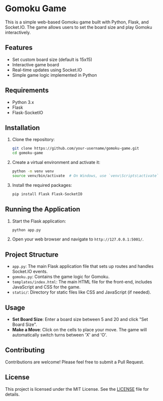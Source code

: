 # Gomoku Game

This is a simple web-based Gomoku game built with Python, Flask, and Socket.IO. The game allows users to set the board size and play Gomoku interactively.

## Features

- Set custom board size (default is 15x15)
- Interactive game board
- Real-time updates using Socket.IO
- Simple game logic implemented in Python

## Requirements

- Python 3.x
- Flask
- Flask-SocketIO

## Installation

1. Clone the repository:

   ```bash
   git clone https://github.com/your-username/gomoku-game.git
   cd gomoku-game
   
2. Create a virtual environment and activate it:

   ```bash
   python -m venv venv
   source venv/bin/activate  # On Windows, use `venv\Scripts\activate`

3. Install the required packages:
  
   ```bash
   pip install Flask Flask-SocketIO

## Running the Application

1. Start the Flask application:

   ```bash
   python app.py

2. Open your web browser and navigate to `http://127.0.0.1:5001/`.

## Project Structure

- `app.py`: The main Flask application file that sets up routes and handles Socket.IO events.
- `gomoku.py`: Contains the game logic for Gomoku.
- `templates/index.html`: The main HTML file for the front-end, includes JavaScript and CSS for the game.
- `static/`: Directory for static files like CSS and JavaScript (if needed).

## Usage

- **Set Board Size**: Enter a board size between 5 and 20 and click "Set Board Size".
- **Make a Move**: Click on the cells to place your move. The game will automatically switch turns between 'X' and 'O'.

## Contributing

Contributions are welcome! Please feel free to submit a Pull Request.

## License

This project is licensed under the MIT License. See the [LICENSE](LICENSE) file for details.
